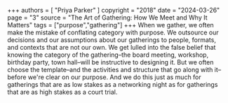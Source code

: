 +++
authors = [
  "Priya Parker"
]
copyright = "2018"
date = "2024-03-26"
page = "3"
source = "The Art of Gathering: How We Meet and Why It Matters"
tags = ["purpose","gathering"]
+++
When we gather, we often make the mistake of conflating category with purpose. We outsource our decisions and our assumptions about our gatherings to people, formats, and contexts that are not our own. We get lulled into the false belief that knowing the category of the gathering–the board meeting, workshop, birthday party, town hall–will be instructive to designing it. But we often choose the template–and the activities and structure that go along with it–before we're clear on our purpose. And we do this just as much for gatherings that are as low stakes as a networking night as for gatherings that are as high stakes as a court trial.
